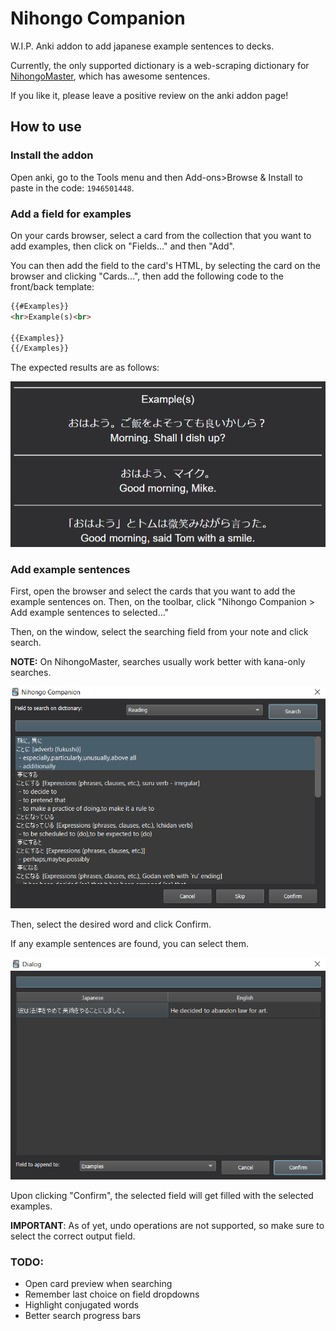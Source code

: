 # Nihongo Companion

W.I.P. Anki addon to add japanese example sentences to decks.

Currently, the only supported dictionary is a web-scraping dictionary for [NihongoMaster](https://nihongomaster.com/), which has awesome sentences.

If you like it, please leave a positive review on the anki addon page!

## How to use

### Install the addon

Open anki, go to the Tools menu and then Add-ons>Browse & Install to paste in the code: `1946501448`.

### Add a field for examples

On your cards browser, select a card from the collection that you want to add examples, then click on "Fields..." and then "Add".

You can then add the field to the card's HTML, by selecting the card on the browser and clicking "Cards...", then add the following code to the front/back template:

```html
{{#Examples}}
<hr>Example(s)<br>

{{Examples}}
{{/Examples}}
```

The expected results are as follows:

![Preview](docs/images/preview.png)

### Add example sentences

First, open the browser and select the cards that you want to add the example sentences on. Then, on the toolbar, click "Nihongo Companion > Add example sentences to selected..."

Then, on the window, select the searching field from your note and click search.

**NOTE:** On NihongoMaster, searches usually work better with kana-only searches.

![Confirm Word](docs/images/confirm_word.png)

Then, select the desired word and click Confirm.

If any example sentences are found, you can select them.

![Confirm Exemple](docs/images/confirm_example.png)

Upon clicking "Confirm", the selected field will get filled with the selected examples.

**IMPORTANT**: As of yet, undo operations are not supported, so make sure to select the correct output field.

### TODO:
- Open card preview when searching
- Remember last choice on field dropdowns
- Highlight conjugated words
- Better search progress bars
